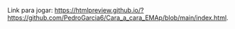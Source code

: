 Link para jogar: https://htmlpreview.github.io/?https://github.com/PedroGarcia6/Cara_a_cara_EMAp/blob/main/index.html.
